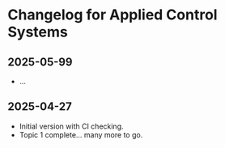 # Changelog for Applied Control Systems

## 2025-05-99

* ...

## 2025-04-27

* Initial version with CI checking.
* Topic 1 complete... many more to go.
